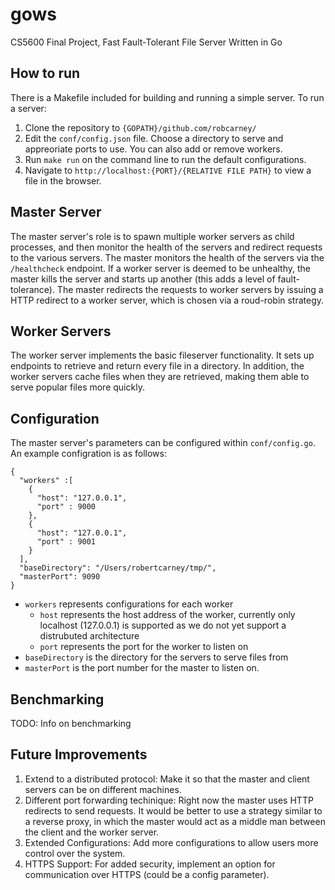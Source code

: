 # gows
CS5600 Final Project, Fast Fault-Tolerant File Server Written in Go

## How to run
There is a Makefile included for building and running a simple server. 
To run a server:
1. Clone the repository to `{GOPATH}/github.com/robcarney/`
2. Edit the `conf/config.json` file. Choose a directory to serve and appreoriate ports to use. You can also add or remove workers.
3. Run `make run` on the command line to run the default configurations.
4. Navigate to `http://localhost:{PORT}/{RELATIVE FILE PATH}` to view a file in the browser.

## Master Server
The master server's role is to spawn multiple worker servers as child processes, and then monitor the health of the servers and redirect requests to the various servers. The master monitors the health of the servers via the `/healthcheck` endpoint. If a worker server is deemed to be unhealthy, the master kills the server and starts up another (this adds a level of fault-tolerance). The master redirects the requests to worker servers by issuing a HTTP redirect to a worker server, which is chosen via a roud-robin strategy.

## Worker Servers
The worker server implements the basic fileserver functionality. It sets up endpoints to retrieve and return every file in a directory. In addition, the worker servers cache files when they are retrieved, making them able to serve popular files more quickly. 

## Configuration
The master server's parameters can be configured within `conf/config.go`. An example configration is as follows:
```
{
  "workers" :[
    {
      "host": "127.0.0.1",
      "port" : 9000
    },
    {
      "host": "127.0.0.1",
      "port" : 9001
    }
  ],
  "baseDirectory": "/Users/robertcarney/tmp/",
  "masterPort": 9090
}
```
* `workers` represents configurations for each worker 
  * `host` represents the host address of the worker, currently only localhost (127.0.0.1) is supported as we do not yet support a distrubuted architecture
  * `port` represents the port for the worker to listen on
* `baseDirectory` is the directory for the servers to serve files from
* `masterPort` is the port number for the master to listen on.

## Benchmarking
TODO: Info on benchmarking

## Future Improvements
1. Extend to a distributed protocol: Make it so that the master and client servers can be on different machines.
2. Different port forwarding techinique: Right now the master uses HTTP redirects to send requests. It would be better to use a strategy similar to a reverse proxy, in which the master would act as a middle man between the client and the worker server.
3. Extended Configurations: Add more configurations to allow users more control over the system. 
4. HTTPS Support: For added security, implement an option for communication over HTTPS (could be a config parameter).
